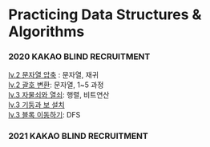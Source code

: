# Practicing Data Structures & Algorithms


### 2020 KAKAO BLIND RECRUITMENT
[lv.2 문자열 압축](https://github.com/Suyoung225/JavaPrac/blob/main/programmers_lv.2/%EB%AC%B8%EC%9E%90%EC%97%B4%20%EC%95%95%EC%B6%95.md) : 문자열, 재귀 <br>
[lv.2 괄호 변환](https://github.com/Suyoung225/JavaPrac/blob/main/programmers_lv.2/%EA%B4%84%ED%98%B8%20%EB%B3%80%ED%99%98.md): 문자열, 1~5 과정 <br>
[lv.3 자물쇠와 열쇠](https://github.com/Suyoung225/JavaPrac/blob/main/programmers_lv.3/%EC%9E%90%EB%AC%BC%EC%87%A0%EC%99%80%20%EC%97%B4%EC%87%A0.md): 행렬, 비트연산 <br>
[lv.3 기둥과 보 설치](https://github.com/Suyoung225/JavaPrac/blob/main/programmers_lv.3/%EA%B8%B0%EB%91%A5%EA%B3%BC%20%EB%B3%B4%20%EC%84%A4%EC%B9%98.md) <br>
[lv.3 블록 이동하기](https://github.com/Suyoung225/JavaPrac/blob/main/programmers_lv.3/%EB%B8%94%EB%A1%9D%20%EC%9D%B4%EB%8F%99%ED%95%98%EA%B8%B0.md): DFS <br>

### 2021 KAKAO BLIND RECRUITMENT
